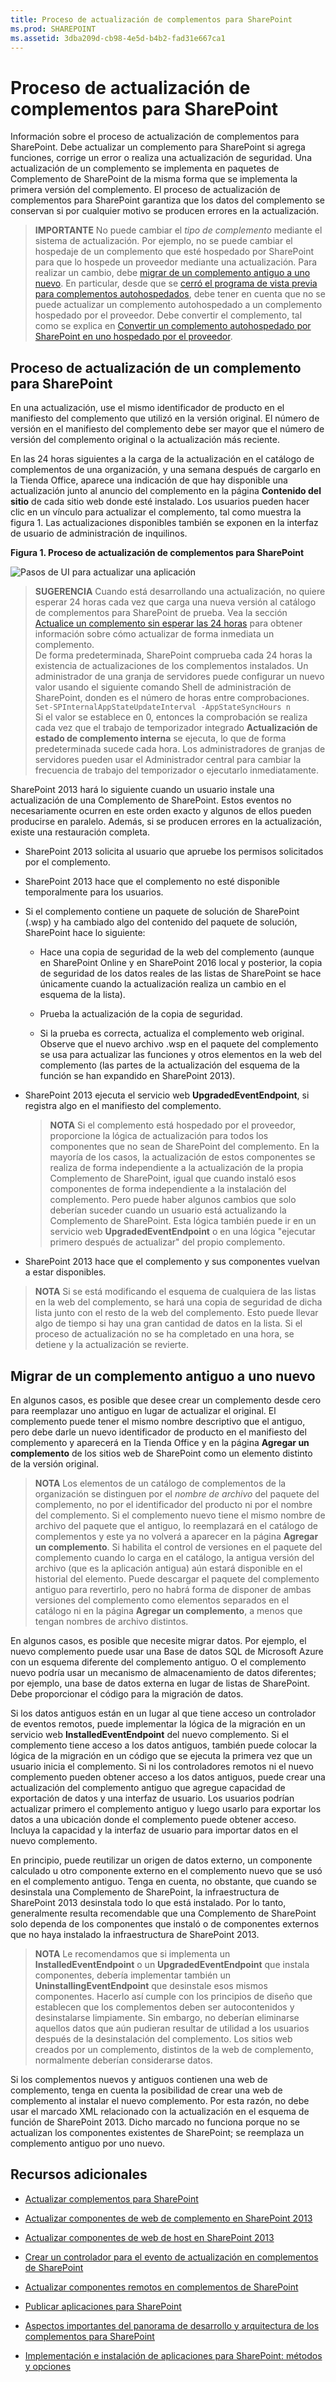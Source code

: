 ```yaml
---
title: Proceso de actualización de complementos para SharePoint
ms.prod: SHAREPOINT
ms.assetid: 3dba209d-cb98-4e5d-b4b2-fad31e667ca1
---
```



# Proceso de actualización de complementos para SharePoint
Información sobre el proceso de actualización de complementos para SharePoint.
Debe actualizar un complemento para SharePoint si agrega funciones, corrige un error o realiza una actualización de seguridad. Una actualización de un complemento se implementa en paquetes de Complemento de SharePoint de la misma forma que se implementa la primera versión del complemento. El proceso de actualización de complementos para SharePoint garantiza que los datos del complemento se conservan si por cualquier motivo se producen errores en la actualización.





> **IMPORTANTE**
> No puede cambiar el  *tipo de complemento*  mediante el sistema de actualización. Por ejemplo, no se puede cambiar el hospedaje de un complemento que esté hospedado por SharePoint para que lo hospede un proveedor mediante una actualización. Para realizar un cambio, debe [migrar de un complemento antiguo a uno nuevo](#Major). En particular, desde que se  [cerró el programa de vista previa para complementos autohospedados](http://blogs.office.com/2014/05/16/update-on-autohosted-apps-preview-program/), debe tener en cuenta que no se puede actualizar un complemento autohospedado a un complemento hospedado por el proveedor. Debe convertir el complemento, tal como se explica en  [Convertir un complemento autohospedado por SharePoint en uno hospedado por el proveedor](convert-an-autohosted-sharepoint-add-in-to-a-provider-hosted-add-in.md). 





## Proceso de actualización de un complemento para SharePoint
<a name="Minor"> </a>

En una actualización, use el mismo identificador de producto en el manifiesto del complemento que utilizó en la versión original. El número de versión en el manifiesto del complemento debe ser mayor que el número de versión del complemento original o la actualización más reciente.



En las 24 horas siguientes a la carga de la actualización en el catálogo de complementos de una organización, y una semana después de cargarlo en la Tienda Office, aparece una indicación de que hay disponible una actualización junto al anuncio del complemento en la página **Contenido del sitio** de cada sitio web donde esté instalado. Los usuarios pueden hacer clic en un vínculo para actualizar el complemento, tal como muestra la figura 1. Las actualizaciones disponibles también se exponen en la interfaz de usuario de administración de inquilinos.




**Figura 1. Proceso de actualización de complementos para SharePoint**








![Pasos de UI para actualizar una aplicación](images/UpdatingApp_AppTileUpdateNotice.png)





> **SUGERENCIA**
>  Cuando está desarrollando una actualización, no quiere esperar 24 horas cada vez que carga una nueva versión al catálogo de complementos para SharePoint de prueba. Vea la sección [Actualice un complemento sin esperar las 24 horas](update-sharepoint-add-ins.md#ImmediateUpdateNotice) para obtener información sobre cómo actualizar de forma inmediata un complemento.<BR />  De forma predeterminada, SharePoint comprueba cada 24 horas la existencia de actualizaciones de los complementos instalados. Un administrador de una granja de servidores puede configurar un nuevo valor usando el siguiente comando Shell de administración de SharePoint, donden es el número de horas entre comprobaciones.<BR />  `Set-SPInternalAppStateUpdateInterval -AppStateSyncHours n`<BR />  Si el valor se establece en 0, entonces la comprobación se realiza cada vez que el trabajo de temporizador integrado **Actualización de estado de complemento interna** se ejecuta, lo que de forma predeterminada sucede cada hora. Los administradores de granjas de servidores pueden usar el Administrador central para cambiar la frecuencia de trabajo del temporizador o ejecutarlo inmediatamente.




SharePoint 2013 hará lo siguiente cuando un usuario instale una actualización de una Complemento de SharePoint. Estos eventos no necesariamente ocurren en este orden exacto y algunos de ellos pueden producirse en paralelo. Además, si se producen errores en la actualización, existe una restauración completa.




- SharePoint 2013 solicita al usuario que apruebe los permisos solicitados por el complemento.


- SharePoint 2013 hace que el complemento no esté disponible temporalmente para los usuarios.


- Si el complemento contiene un paquete de solución de SharePoint (.wsp) y ha cambiado algo del contenido del paquete de solución, SharePoint hace lo siguiente:

  - Hace una copia de seguridad de la web del complemento (aunque en SharePoint Online y en SharePoint 2016 local y posterior, la copia de seguridad de los datos reales de las listas de SharePoint se hace únicamente cuando la actualización realiza un cambio en el esquema de la lista).


  - Prueba la actualización de la copia de seguridad.


  - Si la prueba es correcta, actualiza el complemento web original. Observe que el nuevo archivo .wsp en el paquete del complemento se usa para actualizar las funciones y otros elementos en la web del complemento (las partes de la actualización del esquema de la función se han expandido en SharePoint 2013).


- SharePoint 2013 ejecuta el servicio web **UpgradedEventEndpoint**, si registra algo en el manifiesto del complemento.

    > **NOTA**
    > Si el complemento está hospedado por el proveedor, proporcione la lógica de actualización para todos los componentes que no sean de SharePoint del complemento. En la mayoría de los casos, la actualización de estos componentes se realiza de forma independiente a la actualización de la propia Complemento de SharePoint, igual que cuando instaló esos componentes de forma independiente a la instalación del complemento. Pero puede haber algunos cambios que solo deberían suceder cuando un usuario está actualizando la Complemento de SharePoint. Esta lógica también puede ir en un servicio web **UpgradedEventEndpoint** o en una lógica "ejecutar primero después de actualizar" del propio complemento.
- SharePoint 2013 hace que el complemento y sus componentes vuelvan a estar disponibles.




> **NOTA**
> Si se está modificando el esquema de cualquiera de las listas en la web del complemento, se hará una copia de seguridad de dicha lista junto con el resto de la web del complemento. Esto puede llevar algo de tiempo si hay una gran cantidad de datos en la lista. Si el proceso de actualización no se ha completado en una hora, se detiene y la actualización se revierte. 





## Migrar de un complemento antiguo a uno nuevo
<a name="Major"> </a>

En algunos casos, es posible que desee crear un complemento desde cero para reemplazar uno antiguo en lugar de actualizar el original. El complemento puede tener el mismo nombre descriptivo que el antiguo, pero debe darle un nuevo identificador de producto en el manifiesto del complemento y aparecerá en la Tienda Office y en la página **Agregar un complemento** de los sitios web de SharePoint como un elemento distinto de la versión original.




> **NOTA**
> Los elementos de un catálogo de complementos de la organización se distinguen por el  *nombre de archivo*  del paquete del complemento, no por el identificador del producto ni por el nombre del complemento. Si el complemento nuevo tiene el mismo nombre de archivo del paquete que el antiguo, lo reemplazará en el catálogo de complementos y este ya no volverá a aparecer en la página **Agregar un complemento**. Si habilita el control de versiones en el paquete del complemento cuando lo carga en el catálogo, la antigua versión del archivo (que es la aplicación antigua) aún estará disponible en el historial del elemento. Puede descargar el paquete del complemento antiguo para revertirlo, pero no habrá forma de disponer de ambas versiones del complemento como elementos separados en el catálogo ni en la página **Agregar un complemento**, a menos que tengan nombres de archivo distintos. 




En algunos casos, es posible que necesite migrar datos. Por ejemplo, el nuevo complemento puede usar una Base de datos SQL de Microsoft Azure con un esquema diferente del complemento antiguo. O el complemento nuevo podría usar un mecanismo de almacenamiento de datos diferentes; por ejemplo, una base de datos externa en lugar de listas de SharePoint. Debe proporcionar el código para la migración de datos.



Si los datos antiguos están en un lugar al que tiene acceso un controlador de eventos remotos, puede implementar la lógica de la migración en un servicio web **InstalledEventEndpoint** del nuevo complemento. Si el complemento tiene acceso a los datos antiguos, también puede colocar la lógica de la migración en un código que se ejecuta la primera vez que un usuario inicia el complemento. Si ni los controladores remotos ni el nuevo complemento pueden obtener acceso a los datos antiguos, puede crear una actualización del complemento antiguo que agregue capacidad de exportación de datos y una interfaz de usuario. Los usuarios podrían actualizar primero el complemento antiguo y luego usarlo para exportar los datos a una ubicación donde el complemento puede obtener acceso. Incluya la capacidad y la interfaz de usuario para importar datos en el nuevo complemento.



En principio, puede reutilizar un origen de datos externo, un componente calculado u otro componente externo en el complemento nuevo que se usó en el complemento antiguo. Tenga en cuenta, no obstante, que cuando se desinstala una Complemento de SharePoint, la infraestructura de SharePoint 2013 desinstala todo lo que está instalado. Por lo tanto, generalmente resulta recomendable que una Complemento de SharePoint solo dependa de los componentes que instaló o de componentes externos que no haya instalado la infraestructura de SharePoint 2013.




> **NOTA**
> Le recomendamos que si implementa un **InstalledEventEndpoint** o un **UpgradedEventEndpoint** que instala componentes, debería implementar también un **UninstallingEventEndpoint** que desinstale esos mismos componentes. Hacerlo así cumple con los principios de diseño que establecen que los complementos deben ser autocontenidos y desinstalarse limpiamente. Sin embargo, no deberían eliminarse aquellos datos que aún pudieran resultar de utilidad a los usuarios después de la desinstalación del complemento. Los sitios web creados por un complemento, distintos de la web de complemento, normalmente deberían considerarse datos.




Si los complementos nuevos y antiguos contienen una web de complemento, tenga en cuenta la posibilidad de crear una web de complemento al instalar el nuevo complemento. Por esta razón, no debe usar el marcado XML relacionado con la actualización en el esquema de función de SharePoint 2013. Dicho marcado no funciona porque no se actualizan los componentes existentes de SharePoint; se reemplaza un complemento antiguo por uno nuevo.




## Recursos adicionales
<a name="SP15appupgrade_addlresources"> </a>


-  [Actualizar complementos para SharePoint](update-sharepoint-add-ins.md)


-  [Actualizar componentes de web de complemento en SharePoint 2013](update-add-in-web-components-in-sharepoint-2013.md)


-  [Actualizar componentes de web de host en SharePoint 2013](update-host-web-components-in-sharepoint-2013.md)


-  [Crear un controlador para el evento de actualización en complementos de SharePoint](create-a-handler-for-the-update-event-in-sharepoint-add-ins.md)


-  [Actualizar componentes remotos en complementos de SharePoint](update-remote-components-in-sharepoint-add-ins.md)


-  [Publicar aplicaciones para SharePoint](publish-sharepoint-add-ins.md)


-  [Aspectos importantes del panorama de desarrollo y arquitectura de los complementos para SharePoint](important-aspects-of-the-sharepoint-add-in-architecture-and-development-landscap.md)


-  [Implementación e instalación de aplicaciones para SharePoint: métodos y opciones](deploying-and-installing-sharepoint-add-ins-methods-and-options.md)



